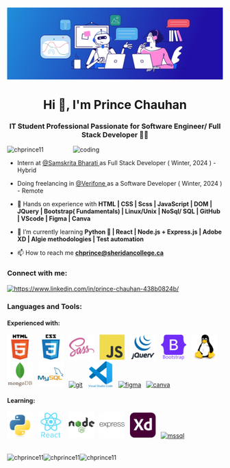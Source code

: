 ![logo](https://github.com/chprince11/chprince11/blob/main/chatGPT-GitHub-banner.jpg?raw=true)
<head>
  <link href="https://fonts.googleapis.com/css2family=Poppins:ital,wght@0,100;0,200;0,300;0,400;0,500;0,600;0,700;0,800;0,900;1,100;1,200;1,300;1,400;1,500;1,600;1,700;1,800;1,900&display=swap" rel="stylesheet">
</head>
<h1 align="center">Hi 👋, I'm Prince Chauhan</h1>
<h3 align="center">IT Student Professional Passionate for Software Engineer/ Full Stack Developer 👨‍💻</h3>

<img align="right" alt="coding" width="350px" src="https://user-images.githubusercontent.com/55389276/140866485-8fb1c876-9a8f-4d6a-98dc-08c4981eaf70.gif">

<p align="left"> <img src="https://komarev.com/ghpvc/?username=chprince11&label=Profile%20views&color=0e75b6&style=flat" alt="chprince11" /> </p>

- Intern at <a href="https://samskritabharati.in/" target="_blank"> @Samskrita Bharati </a> as Full Stack Developer ( Winter, 2024 ) - Hybrid

- Doing freelancing in <a href="https://www.verifone.com/en/global" target="_blank"> @Verifone </a> as a Software Developer  ( Winter, 2024 ) - Remote 
  
- 💪 Hands on experience with **HTML | CSS | Scss | JavaScript | DOM | JQuery | Bootstrap( Fundamentals) | Linux/Unix | NoSql/ SQL | GitHub | VScode | Figma | Canva**

- 🌱 I’m currently learning **Python 🐍 | React | Node.js + Express.js | Adobe XD | Algie methodologies | Test automation**

- 📫 How to reach me **chprince@sheridancollege.ca**

<h3 align="left">Connect with me:</h3>
<p align="left">
<a href="https://linkedin.com/in/prince-chauhan-438b0824b/" target="blank"><img align="center" src="https://raw.githubusercontent.com/rahuldkjain/github-profile-readme-generator/master/src/images/icons/Social/linked-in-alt.svg" alt="https://www.linkedin.com/in/prince-chauhan-438b0824b/" height="40" width="50" /></a>
</p>

<h3 align="left">Languages and Tools:</h3>
<div align="left">
  <h4>Experienced with:</h4>
  <a href="https://www.w3schools.com/html/" target="_blank" rel="noopener noreferrer"><img src="https://raw.githubusercontent.com/devicons/devicon/master/icons/html5/html5-original-wordmark.svg" alt="html5" width="60" height="60"/></a>&nbsp;&nbsp;
  <a href="https://www.w3schools.com/css/" target="_blank" rel="noopener noreferrer"><img src="https://raw.githubusercontent.com/devicons/devicon/master/icons/css3/css3-original-wordmark.svg" alt="css3" width="60" height="60"/></a>&nbsp;&nbsp;
  <a href="https://sass-lang.com/" target="_blank" rel="noopener noreferrer"><img src="https://raw.githubusercontent.com/devicons/devicon/master/icons/sass/sass-original.svg" alt="sass" width="60" height="60"/></a>&nbsp;&nbsp;
  <a href="https://developer.mozilla.org/en-US/docs/Web/JavaScript" target="_blank" rel="noopener noreferrer"><img src="https://raw.githubusercontent.com/devicons/devicon/master/icons/javascript/javascript-original.svg" alt="javascript" width="60" height="60"/></a>&nbsp;&nbsp;
  <a href="https://jquery.com/" target="_blank" rel="noopener noreferrer"><img src="https://raw.githubusercontent.com/devicons/devicon/master/icons/jquery/jquery-original-wordmark.svg" alt="jquery" width="60" height="60"/></a>&nbsp;&nbsp;
  <a href="https://getbootstrap.com/" target="_blank" rel="noopener noreferrer"><img src="https://raw.githubusercontent.com/devicons/devicon/master/icons/bootstrap/bootstrap-plain-wordmark.svg" alt="bootstrap" width="60" height="60"/></a>&nbsp;&nbsp;
  <a href="https://www.linux.org/" target="_blank" rel="noopener noreferrer"><img src="https://raw.githubusercontent.com/devicons/devicon/master/icons/linux/linux-original.svg" alt="linux" width="60" height="60"/></a>&nbsp;&nbsp;
  <a href="https://www.mongodb.com/" target="_blank" rel="noopener noreferrer"><img src="https://raw.githubusercontent.com/devicons/devicon/master/icons/mongodb/mongodb-original-wordmark.svg" alt="mongodb" width="60" height="60"/></a>&nbsp;&nbsp;
  <a href="https://www.mysql.com/" target="_blank" rel="noopener noreferrer"><img src="https://raw.githubusercontent.com/devicons/devicon/master/icons/mysql/mysql-original-wordmark.svg" alt="mysql" width="60" height="60"/></a>&nbsp;&nbsp;
  <a href="https://git-scm.com/" target="_blank" rel="noopener noreferrer"><img src="https://www.vectorlogo.zone/logos/git-scm/git-scm-icon.svg" alt="git" width="60" height="60"/></a>&nbsp;&nbsp;
  <a href="https://code.visualstudio.com/" target="_blank" rel="noopener noreferrer"><img src="https://raw.githubusercontent.com/devicons/devicon/master/icons/vscode/vscode-original-wordmark.svg" alt="vscode" width="60" height="60"/></a>&nbsp;&nbsp;
  <a href="https://www.figma.com/" target="_blank" rel="noopener noreferrer"><img src="https://www.vectorlogo.zone/logos/figma/figma-icon.svg" alt="figma" width="60" height="60"/></a>&nbsp;&nbsp;
  <a href="https://www.canva.com/" target="_blank" rel="noopener noreferrer"><img src="https://www.vectorlogo.zone/logos/canva/canva-icon.svg" alt="canva" width="60" height="60"/></a>
</div>
<div align="left">
  <h4>Learning:</h4>
  <a href="https://www.python.org/" target="_blank" rel="noopener noreferrer"><img src="https://raw.githubusercontent.com/devicons/devicon/master/icons/python/python-original.svg" alt="python" width="60" height="60"/></a>&nbsp;&nbsp;
  <a href="https://reactjs.org/" target="_blank" rel="noopener noreferrer"><img src="https://raw.githubusercontent.com/devicons/devicon/master/icons/react/react-original-wordmark.svg" alt="react" width="60" height="60"/></a>&nbsp;&nbsp;
  <a href="https://nodejs.org/" target="_blank" rel="noopener noreferrer"><img src="https://raw.githubusercontent.com/devicons/devicon/master/icons/nodejs/nodejs-original-wordmark.svg" alt="nodejs" width="60" height="60"/></a>&nbsp;&nbsp;
  <a href="https://expressjs.com/" target="_blank" rel="noopener noreferrer"><img src="https://raw.githubusercontent.com/devicons/devicon/master/icons/express/express-original-wordmark.svg" alt="express" width="60" height="60"/></a>&nbsp;&nbsp;
  <a href="https://www.adobe.com/products/xd.html" target="_blank" rel="noopener noreferrer"><img src="https://raw.githubusercontent.com/devicons/devicon/master/icons/xd/xd-plain.svg" alt="xd" width="60" height="60"/></a>&nbsp;&nbsp;
  <a href="https://www.microsoft.com/en-us/sql-server" target="_blank" rel="noopener noreferrer"><img src="https://www.svgrepo.com/show/303229/microsoft-sql-server-logo.svg" alt="mssql" width="60" height="60"/></a>
</div> <br><br>

  <img align="left" src="https://github-readme-stats.vercel.app/api/top-langs?username=chprince11&show_icons=true&locale=en&layout=compact" alt="chprince11">
  <img align="left" src="https://github-readme-stats.vercel.app/api?username=chprince11&show_icons=true&locale=en" alt="chprince11"> 
  <img src="https://github-readme-streak-stats.herokuapp.com/?user=chprince11&" alt="chprince11">
